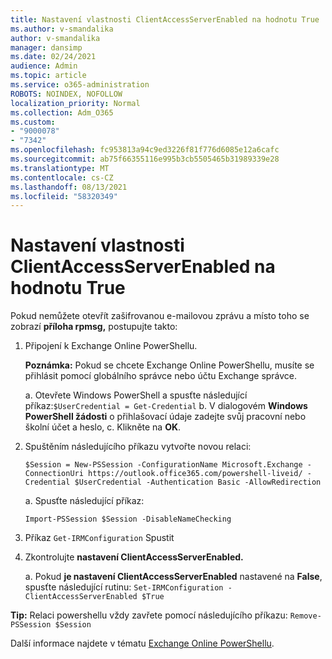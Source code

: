 ```yaml
---
title: Nastavení vlastnosti ClientAccessServerEnabled na hodnotu True
ms.author: v-smandalika
author: v-smandalika
manager: dansimp
ms.date: 02/24/2021
audience: Admin
ms.topic: article
ms.service: o365-administration
ROBOTS: NOINDEX, NOFOLLOW
localization_priority: Normal
ms.collection: Adm_O365
ms.custom:
- "9000078"
- "7342"
ms.openlocfilehash: fc953813a94c9ed3226f81f776d6085e12a6cafc
ms.sourcegitcommit: ab75f66355116e995b3cb5505465b31989339e28
ms.translationtype: MT
ms.contentlocale: cs-CZ
ms.lasthandoff: 08/13/2021
ms.locfileid: "58320349"
---
```

# <a name="set-clientaccessserverenabled-to-true"></a>Nastavení vlastnosti ClientAccessServerEnabled na hodnotu True

Pokud nemůžete otevřít zašifrovanou e-mailovou zprávu a místo toho se zobrazí **příloha rpmsg,** postupujte takto:

1. Připojení k Exchange Online PowerShellu.

    **Poznámka:** Pokud se chcete Exchange Online PowerShellu, musíte se přihlásit pomocí globálního správce nebo účtu Exchange správce.

   a. Otevřete Windows PowerShell a spusťte následující příkaz:`$UserCredential = Get-Credential`
   b. V dialogovém **Windows PowerShell žádosti** o přihlašovací údaje zadejte svůj pracovní nebo školní účet a heslo, c. Klikněte na **OK**. 

2. Spuštěním následujícího příkazu vytvořte novou relaci:

    `$Session = New-PSSession -ConfigurationName Microsoft.Exchange -ConnectionUri https://outlook.office365.com/powershell-liveid/ -Credential $UserCredential -Authentication Basic -AllowRedirection`

    a. Spusťte následující příkaz:
    
    `Import-PSSession $Session -DisableNameChecking`

3. Příkaz `Get-IRMConfiguration` Spustit

4. Zkontrolujte **nastavení ClientAccessServerEnabled.** 

    a. Pokud **je nastavení ClientAccessServerEnabled** nastavené na **False**, spusťte následující rutinu: `Set-IRMConfiguration -ClientAccessServerEnabled $True`

**Tip:** Relaci powershellu vždy zavřete pomocí následujícího příkazu: `Remove-PSSession $Session`

Další informace najdete v tématu [Exchange Online PowerShellu](https://docs.microsoft.com/powershell/exchange/connect-to-exchange-online-powershell).

